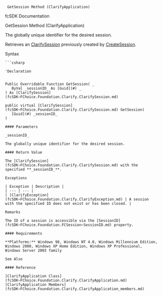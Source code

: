 ﻿     GetSession Method (ClarifyApplication)                                                   

fcSDK Documentation

GetSession Method (ClarifyApplication)

The globally unique identifier for the desired session.

Retrieves an [ClarifySession](fcSDK~FChoice.Foundation.Clarify.ClarifySession.md) previously created by [CreateSession](fcSDK~FChoice.Foundation.Clarify.ClarifyApplication~CreateSession.md).

Syntax

```vbnet
```csharp

'Declaration
 

Public Overridable Function GetSession( _
   ByVal _sessionID_ As [Guid](#) _
) As [ClarifySession](fcSDK~FChoice.Foundation.Clarify.ClarifySession.md)

public virtual [ClarifySession](fcSDK~FChoice.Foundation.Clarify.ClarifySession.md) GetSession( 
   [Guid](#) _sessionID_
)

#### Parameters

_sessionID_

The globally unique identifier for the desired session.

#### Return Value

The [ClarifySession](fcSDK~FChoice.Foundation.Clarify.ClarifySession.md) with the specified **_sessionID_**.

Exceptions

| Exception | Description |
| --- | --- |
| [ClarifyException](fcSDK~FChoice.Foundation.Clarify.ClarifyException.md) | A session with the specified ID does not exist or has been closed. |

Remarks

The ID of a session is accessible via the [SessionID](fcSDK~FChoice.Foundation.FCSession~SessionID.md) property.

#### Requirements

**Platforms:** Windows 98, Windows NT 4.0, Windows Millennium Edition, Windows 2000, Windows XP Home Edition, Windows XP Professional, Windows Server 2003 family

See Also

#### Reference

[ClarifyApplication Class](fcSDK~FChoice.Foundation.Clarify.ClarifyApplication.md)  
[ClarifyApplication Members](fcSDK~FChoice.Foundation.Clarify.ClarifyApplication_members.md)